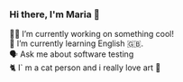 ### Hi there, I'm Maria 👋
👩‍💻 I’m currently working on something cool!<br/>
📖 I’m currently learning English 🇬🇧.<br/>
🗣️ Ask me about software testing<br/>
🐈 I` m a cat person and i really love art 🎨<br/>
